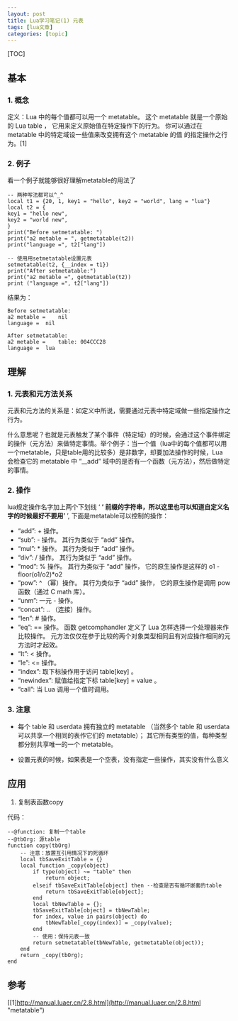 ```yaml
---
layout: post
title: Lua学习笔记(1) 元表 
tags: [lua文章]
categories: [topic]
---
```

[TOC]

## 基本

### 1\. 概念

定义：Lua 中的每个值都可以用一个 metatable。 这个 metatable 就是一个原始的 Lua table ，
它用来定义原始值在特定操作下的行为。 你可以通过在 metatable 中的特定域设一些值来改变拥有这个 metatable 的值 的指定操作之行为。[1]

### 2\. 例子

看一个例子就能够很好理解metatable的用法了

    
    
    -- 两种写法都可以^_^
    local t1 = {20, 1, key1 = "hello", key2 = "world", lang = "lua"}
    local t2 = {
    key1 = "hello new",
    key2 = "world new",
    }
    print("Before setmetatable: ")
    print("a2 metable = ", getmetatable(t2))
    print("language =", t2["lang"])
    
    -- 使用用setmetatable设置元表
    setmetatable(t2, {__index = t1})
    print("After setmetatable:")
    print("a2 metable =", getmetatable(t2))
    print ("language =", t2["lang"])
    

结果为：

    
    
    Before setmetatable: 
    a2 metable = 	nil
    language =	nil
    
    After setmetatable:
    a2 metable =	table: 004CCC28
    language =	lua
    

## 理解

### 1\. 元表和元方法关系

元表和元方法的关系是：如定义中所说，需要通过元表中特定域做一些指定操作之行为。

什么意思呢？也就是元表触发了某个事件（特定域）的时候，会通过这个事件绑定的操作（元方法）来做特定事情。举个例子：当一个值（lua中的每个值都可以用一个metatable，只是table用的比较多）是非数字，却要加法操作的时候，Lua
会检查它的 metatable 中 “__add” 域中的是否有一个函数（元方法），然后做特定的事情。

### 2\. 操作

lua规定操作名字加上两个下划线 ‘ **’ 前缀的字符串，所以这里也可以知道自定义名字的时候最好不要用’** ’,
下面是metatable可以控制的操作：

  * “add”: + 操作。
  * “sub”: - 操作。 其行为类似于 “add” 操作。
  * “mul”: * 操作。 其行为类似于 “add” 操作。
  * “div”: / 操作。 其行为类似于 “add” 操作。
  * “mod”: % 操作。 其行为类似于 “add” 操作， 它的原生操作是这样的 o1 - floor(o1/o2)*o2
  * “pow”: ^ （幂）操作。 其行为类似于 “add” 操作， 它的原生操作是调用 pow 函数（通过 C math 库）。
  * “unm”: 一元 - 操作。
  * “concat”: .. （连接）操作。
  * “len”: # 操作。
  * “eq”: == 操作。 函数 getcomphandler 定义了 Lua 怎样选择一个处理器来作比较操作。 元方法仅仅在参于比较的两个对象类型相同且有对应操作相同的元方法时才起效。
  * “lt”: < 操作。
  * “le”: <= 操作。
  * “index”: 取下标操作用于访问 table[key] 。
  * “newindex”: 赋值给指定下标 table[key] = value 。
  * “call”: 当 Lua 调用一个值时调用。

### 3\. 注意

  * 每个 table 和 userdata 拥有独立的 metatable （当然多个 table 和 userdata 可以共享一个相同的表作它们的 metatable）； 其它所有类型的值，每种类型都分别共享唯一的一个 metatable。

  * 设置元表的时候，如果表是一个空表，没有指定一些操作，其实没有什么意义

## 应用

  1. 复制表函数copy

代码：

    
    
    --@function: 复制一个table
    --@tbOrg: 源table
    function copy(tbOrg)
    	-- 注意：放置互引用情况下的死循环
    	local tbSaveExitTable = {}
    	local function _copy(object)
           	if type(object) ~= "table" then
                return object;
            elseif tbSaveExitTable[object] then	--检查是否有循环嵌套的table
                return tbSaveExitTable[object];
            end
            local tbNewTable = {};
            tbSaveExitTable[object] = tbNewTable;
            for index, value in pairs(object) do
                tbNewTable[_copy(index)] = _copy(value);	
            end
    		-- 使用：保持元表一致
            return setmetatable(tbNewTable, getmetatable(object));
        end
    	return _copy(tbOrg);
    end
    

## 参考

[[1]http://manual.luaer.cn/2.8.html](http://manual.luaer.cn/2.8.html
"metatable")